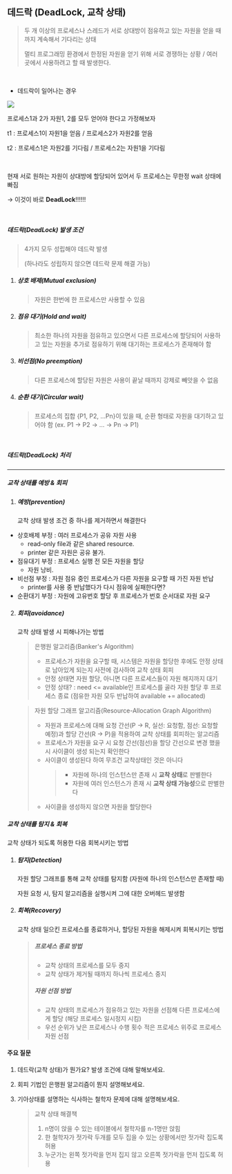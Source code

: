 ## 데드락 (DeadLock, 교착 상태)

> 두 개 이상의 프로세스나 스레드가 서로 상대방이 점유하고 있는 자원을 얻을 때까지 계속해서 기다리는 상태
>
> 멀티 프로그래밍 환경에서 한정된 자원을 얻기 위해 서로 경쟁하는 상황 / 여러 곳에서 사용하려고 할 때 발생한다.

<br>

- 데드락이 일어나는 경우

<img src="https://t1.daumcdn.net/cfile/tistory/243E89355714C26E28">

프로세스1과 2가 자원1, 2를 모두 얻어야 한다고 가정해보자

t1 : 프로세스1이 자원1을 얻음 / 프로세스2가 자원2를 얻음

t2 : 프로세스1은 자원2를 기다림 / 프로세스2는 자원1을 기다림

<br>

현재 서로 원하는 자원이 상대방에 할당되어 있어서 두 프로세스는 무한정 wait 상태에 빠짐

→ 이것이 바로 **DeadLock**!!!!!!

<br>

##### _데드락(DeadLock) 발생 조건_

> 4가지 모두 성립해야 데드락 발생
>
> (하나라도 성립하지 않으면 데드락 문제 해결 가능)

1. ##### 상호 배제(Mutual exclusion)

   > 자원은 한번에 한 프로세스만 사용할 수 있음

2. ##### 점유 대기(Hold and wait)

   > 최소한 하나의 자원을 점유하고 있으면서 다른 프로세스에 할당되어 사용하고 있는 자원을 추가로 점유하기 위해 대기하는 프로세스가 존재해야 함

3. ##### 비선점(No preemption)

   > 다른 프로세스에 할당된 자원은 사용이 끝날 때까지 강제로 빼앗을 수 없음

4. ##### 순환 대기(Circular wait)

   > 프로세스의 집합 {P1, P2, ...Pn}이 있을 때, 순환 형태로 자원을 대기하고 있어야 함 (ex. P1 -> P2 -> ... -> Pn -> P1)

<br>

##### _데드락(DeadLock) 처리_

---

##### 교착 상태를 예방 & 회피

1. ##### 예방(prevention)

   교착 상태 발생 조건 중 하나를 제거하면서 해결한다 

- 상호배제 부정 : 여러 프로세스가 공유 자원 사용
   - read-only file과 같은 shared resource.
   - printer 같은 자원은 공유 불가.
- 점유대기 부정 : 프로세스 실행 전 모든 자원을 할당
   - 자원 낭비.
- 비선점 부정 : 자원 점유 중인 프로세스가 다른 자원을 요구할 때 가진 자원 반납
   - printer를 사용 중 반납했다가 다시 점유에 실패한다면?
- 순환대기 부정 : 자원에 고유번호 할당 후 프로세스가 번호 순서대로 자원 요구 

2. ##### 회피(avoidance)

   교착 상태 발생 시 피해나가는 방법

   > 은행원 알고리즘(Banker's Algorithm)
   >
   > - 프로세스가 자원을 요구할 때, 시스템은 자원을 할당한 후에도 안정 상태로 남아있게 되는지 사전에 검사하여 교착 상태 회피
   > - 안정 상태면 자원 할당, 아니면 다른 프로세스들이 자원 해지까지 대기
   > - 안정 상태? : need <= available인 프로세스를 골라 자원 할당 후 프로세스 종료 (점유한 자원 모두 반납하여 available += allocated)

   > 자원 할당 그래프 알고리즘(Resource-Allocation Graph Algorithm)
   >
   > - 자원과 프로세스에 대해 요청 간선(P -> R, 실선: 요청함, 점선: 요청할 예정)과 할당 간선(R -> P)을 적용하여 교착 상태를 회피하는 알고리즘
   > - 프로세스가 자원을 요구 시 요청 간선(점선)을 할당 간선으로 변경 했을 시 사이클이 생성 되는지 확인한다
   > - 사이클이 생성된다 하여 무조건 교착상태인 것은 아니다
   >   > - 자원에 하나의 인스턴스만 존재 시 **교착 상태**로 판별한다
   >   > - 자원에 여러 인스턴스가 존재 시 **교착 상태 가능성**으로 판별한다
   > - 사이클을 생성하지 않으면 자원을 할당한다

##### 교착 상태를 탐지 & 회복

교착 상태가 되도록 허용한 다음 회복시키는 방법

1. ##### 탐지(Detection)

   자원 할당 그래프를 통해 교착 상태를 탐지함 (자원에 하나의 인스턴스만 존재할 때)

   자원 요청 시, 탐지 알고리즘을 실행시켜 그에 대한 오버헤드 발생함

2. ##### 회복(Recovery)

   교착 상태 일으킨 프로세스를 종료하거나, 할당된 자원을 해제시켜 회복시키는 방법

   > ##### 프로세스 종료 방법
   >
   > - 교착 상태의 프로세스를 모두 중지
   > - 교착 상태가 제거될 때까지 하나씩 프로세스 중지
   >
   > ##### 자원 선점 방법
   >
   > - 교착 상태의 프로세스가 점유하고 있는 자원을 선점해 다른 프로세스에게 할당 (해당 프로세스 일시정지 시킴)
   > - 우선 순위가 낮은 프로세스나 수행 횟수 적은 프로세스 위주로 프로세스 자원 선점

#### 주요 질문

1. 데드락(교착 상태)가 뭔가요? 발생 조건에 대해 말해보세요.

2. 회피 기법인 은행원 알고리즘이 뭔지 설명해보세요.

3. 기아상태를 설명하는 식사하는 철학자 문제에 대해 설명해보세요.

   > 교착 상태 해결책
   >
   > 1. n명이 앉을 수 있는 테이블에서 철학자를 n-1명만 앉힘
   > 2. 한 철학자가 젓가락 두개를 모두 집을 수 있는 상황에서만 젓가락 집도록 허용
   > 3. 누군가는 왼쪽 젓가락을 먼저 집지 않고 오른쪽 젓가락을 먼저 집도록 허용
